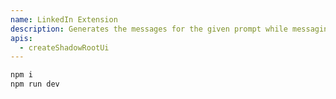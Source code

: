 ```yaml
---
name: LinkedIn Extension
description: Generates the messages for the given prompt while messaging in linkedIn.
apis:
  - createShadowRootUi
---
```


```sh
npm i
npm run dev
```

